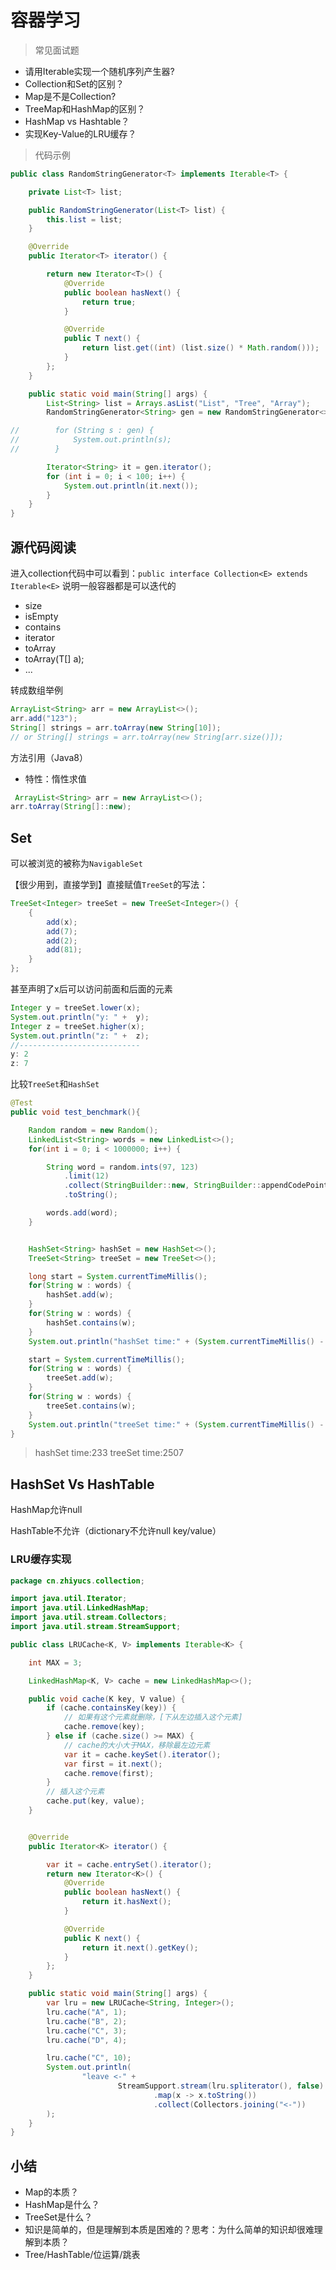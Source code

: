 # 容器学习

> 常见面试题

* 请用Iterable实现一个随机序列产生器?
* Collection和Set的区别？
* Map是不是Collection?
* TreeMap和HashMap的区别？
* HashMap vs Hashtable？
* 实现Key-Value的LRU缓存？



> 代码示例

```java
public class RandomStringGenerator<T> implements Iterable<T> {

    private List<T> list;

    public RandomStringGenerator(List<T> list) {
        this.list = list;
    }

    @Override
    public Iterator<T> iterator() {

        return new Iterator<T>() {
            @Override
            public boolean hasNext() {
                return true;
            }

            @Override
            public T next() {
                return list.get((int) (list.size() * Math.random()));
            }
        };
    }

    public static void main(String[] args) {
        List<String> list = Arrays.asList("List", "Tree", "Array");
        RandomStringGenerator<String> gen = new RandomStringGenerator<>(list);

//        for (String s : gen) {
//            System.out.println(s);
//        }

        Iterator<String> it = gen.iterator();
        for (int i = 0; i < 100; i++) {
            System.out.println(it.next());
        }
    }
}
```



## 源代码阅读

进入collection代码中可以看到：`public interface Collection<E> extends Iterable<E>` 说明一般容器都是可以迭代的

* size
* isEmpty
* contains
* iterator
* toArray
* toArray(T[] a);
* ... 



转成数组举例

```java
ArrayList<String> arr = new ArrayList<>();
arr.add("123");
String[] strings = arr.toArray(new String[10]);
// or String[] strings = arr.toArray(new String[arr.size()]);
```

方法引用（Java8）

* 特性：惰性求值

```java
 ArrayList<String> arr = new ArrayList<>();
arr.toArray(String[]::new);
```



## Set

可以被浏览的被称为`NavigableSet`



【很少用到，直接学到】直接赋值`TreeSet`的写法：

```java
TreeSet<Integer> treeSet = new TreeSet<Integer>() {
    {
        add(x);
        add(7);
        add(2);
        add(81);
    }
};
```

甚至声明了x后可以访问前面和后面的元素

```java
Integer y = treeSet.lower(x);
System.out.println("y: " +  y);
Integer z = treeSet.higher(x);
System.out.println("z: " +  z);
//---------------------------
y: 2
z: 7
```



比较`TreeSet`和`HashSet`

```java
@Test
public void test_benchmark(){

    Random random = new Random();
    LinkedList<String> words = new LinkedList<>();
    for(int i = 0; i < 1000000; i++) {

        String word = random.ints(97, 123)
            .limit(12)
            .collect(StringBuilder::new, StringBuilder::appendCodePoint, StringBuilder::append)
            .toString();

        words.add(word);
    }


    HashSet<String> hashSet = new HashSet<>();
    TreeSet<String> treeSet = new TreeSet<>();

    long start = System.currentTimeMillis();
    for(String w : words) {
        hashSet.add(w);
    }
    for(String w : words) {
        hashSet.contains(w);
    }
    System.out.println("hashSet time:" + (System.currentTimeMillis() - start));

    start = System.currentTimeMillis();
    for(String w : words) {
        treeSet.add(w);
    }
    for(String w : words) {
        treeSet.contains(w);
    }
    System.out.println("treeSet time:" + (System.currentTimeMillis() - start));
}
```

> hashSet time:233
> treeSet time:2507



##  HashSet Vs HashTable

HashMap允许null

HashTable不允许（dictionary不允许null key/value）



### LRU缓存实现

```java
package cn.zhiyucs.collection;

import java.util.Iterator;
import java.util.LinkedHashMap;
import java.util.stream.Collectors;
import java.util.stream.StreamSupport;

public class LRUCache<K, V> implements Iterable<K> {

    int MAX = 3;

    LinkedHashMap<K, V> cache = new LinkedHashMap<>();

    public void cache(K key, V value) {
        if (cache.containsKey(key)) {
            // 如果有这个元素就删除，[下从左边插入这个元素]
            cache.remove(key);
        } else if (cache.size() >= MAX) {
            // cache的大小大于MAX，移除最左边元素
            var it = cache.keySet().iterator();
            var first = it.next();
            cache.remove(first);
        }
        // 插入这个元素
        cache.put(key, value);
    }


    @Override
    public Iterator<K> iterator() {

        var it = cache.entrySet().iterator();
        return new Iterator<K>() {
            @Override
            public boolean hasNext() {
                return it.hasNext();
            }

            @Override
            public K next() {
                return it.next().getKey();
            }
        };
    }

    public static void main(String[] args) {
        var lru = new LRUCache<String, Integer>();
        lru.cache("A", 1);
        lru.cache("B", 2);
        lru.cache("C", 3);
        lru.cache("D", 4);

        lru.cache("C", 10);
        System.out.println(
                "leave <-" +
                        StreamSupport.stream(lru.spliterator(), false)
                                .map(x -> x.toString())
                                .collect(Collectors.joining("<-"))
        );
    }
}

```

## 小结

* Map的本质？
* HashMap是什么？
* TreeSet是什么？
* 知识是简单的，但是理解到本质是困难的？思考：为什么简单的知识却很难理解到本质？
* Tree/HashTable/位运算/跳表
